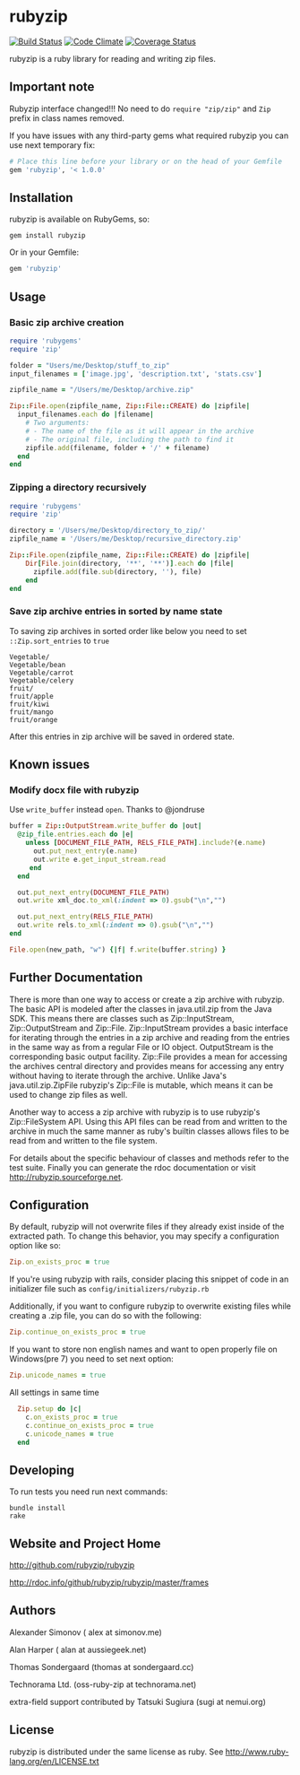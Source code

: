 # rubyzip
[![Build Status](https://secure.travis-ci.org/rubyzip/rubyzip.png)](http://travis-ci.org/rubyzip/rubyzip)
[![Code Climate](https://codeclimate.com/github/rubyzip/rubyzip.png)](https://codeclimate.com/github/rubyzip/rubyzip)
[![Coverage Status](https://coveralls.io/repos/rubyzip/rubyzip/badge.png?branch=master)](https://coveralls.io/r/rubyzip/rubyzip?branch=master)

rubyzip is a ruby library for reading and writing zip files.

## Important note

Rubyzip interface changed!!! No need to do `require "zip/zip"` and `Zip` prefix in class names removed.

If you have issues with any third-party gems what required rubyzip you can use next temporary fix:

```ruby
# Place this line before your library or on the head of your Gemfile
gem 'rubyzip', '< 1.0.0'
```

## Installation
rubyzip is available on RubyGems, so:

```
gem install rubyzip
```

Or in your Gemfile:

```ruby
gem 'rubyzip'
```

## Usage

### Basic zip archive creation

```ruby
require 'rubygems'
require 'zip'

folder = "Users/me/Desktop/stuff_to_zip"
input_filenames = ['image.jpg', 'description.txt', 'stats.csv']

zipfile_name = "/Users/me/Desktop/archive.zip"

Zip::File.open(zipfile_name, Zip::File::CREATE) do |zipfile|
  input_filenames.each do |filename|
    # Two arguments:
    # - The name of the file as it will appear in the archive
    # - The original file, including the path to find it
    zipfile.add(filename, folder + '/' + filename)
  end
end
```

### Zipping a directory recursively

```ruby
require 'rubygems'
require 'zip'

directory = '/Users/me/Desktop/directory_to_zip/'
zipfile_name = '/Users/me/Desktop/recursive_directory.zip'

Zip::File.open(zipfile_name, Zip::File::CREATE) do |zipfile|
	Dir[File.join(directory, '**', '**')].each do |file|
	  zipfile.add(file.sub(directory, ''), file)
	end
end
```

### Save zip archive entries in sorted by name state

To saving zip archives in sorted order like below you need to set `::Zip.sort_entries` to `true`

```
Vegetable/
Vegetable/bean
Vegetable/carrot
Vegetable/celery
fruit/
fruit/apple
fruit/kiwi
fruit/mango
fruit/orange
```

After this entries in zip archive will be saved in ordered state.

## Known issues

### Modify docx file with rubyzip

Use `write_buffer` instead `open`. Thanks to @jondruse

```ruby
buffer = Zip::OutputStream.write_buffer do |out|
  @zip_file.entries.each do |e|
    unless [DOCUMENT_FILE_PATH, RELS_FILE_PATH].include?(e.name)
      out.put_next_entry(e.name)
      out.write e.get_input_stream.read
     end
  end

  out.put_next_entry(DOCUMENT_FILE_PATH)
  out.write xml_doc.to_xml(:indent => 0).gsub("\n","")

  out.put_next_entry(RELS_FILE_PATH)
  out.write rels.to_xml(:indent => 0).gsub("\n","")
end

File.open(new_path, "w") {|f| f.write(buffer.string) }
```

## Further Documentation

There is more than one way to access or create a zip archive with
rubyzip. The basic API is modeled after the classes in
java.util.zip from the Java SDK. This means there are classes such
as Zip::InputStream, Zip::OutputStream and
Zip::File. Zip::InputStream provides a basic interface for
iterating through the entries in a zip archive and reading from the
entries in the same way as from a regular File or IO
object. OutputStream is the corresponding basic output
facility. Zip::File provides a mean for accessing the archives
central directory and provides means for accessing any entry without
having to iterate through the archive. Unlike Java's
java.util.zip.ZipFile rubyzip's Zip::File is mutable, which means
it can be used to change zip files as well.

Another way to access a zip archive with rubyzip is to use rubyzip's
Zip::FileSystem API. Using this API files can be read from and
written to the archive in much the same manner as ruby's builtin
classes allows files to be read from and written to the file system.

For details about the specific behaviour of classes and methods refer
to the test suite. Finally you can generate the rdoc documentation or
visit http://rubyzip.sourceforge.net.


## Configuration

By default, rubyzip will not overwrite files if they already exist inside of the extracted path.  To change this behavior, you may specify a configuration option like so:

```ruby
Zip.on_exists_proc = true
```

If you're using rubyzip with rails, consider placing this snippet of code in an initializer file such as `config/initializers/rubyzip.rb`

Additionally, if you want to configure rubyzip to overwrite existing files while creating a .zip file, you can do so with the following:

```ruby
Zip.continue_on_exists_proc = true
```

If you want to store non english names and want to open properly file on Windows(pre 7) you need to set next option:

```ruby
Zip.unicode_names = true
```

All settings in same time

```ruby
  Zip.setup do |c|
    c.on_exists_proc = true
    c.continue_on_exists_proc = true
    c.unicode_names = true
  end
```

## Developing

To run tests you need run next commands:

```
bundle install
rake
```

## Website and Project Home

http://github.com/rubyzip/rubyzip

http://rdoc.info/github/rubyzip/rubyzip/master/frames

## Authors

Alexander Simonov ( alex at simonov.me)

Alan Harper ( alan at aussiegeek.net)

Thomas Sondergaard (thomas at sondergaard.cc)

Technorama Ltd. (oss-ruby-zip at technorama.net)

extra-field support contributed by Tatsuki Sugiura (sugi at nemui.org)

## License

rubyzip is distributed under the same license as ruby. See
http://www.ruby-lang.org/en/LICENSE.txt

